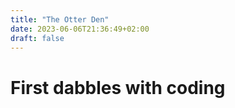 ```yaml
---
title: "The Otter Den"
date: 2023-06-06T21:36:49+02:00
draft: false
---
```

# First dabbles with coding
